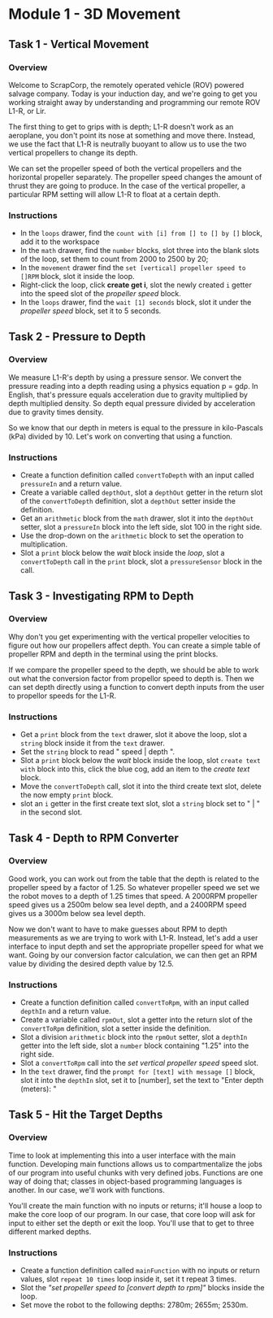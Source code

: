 Module 1 - 3D Movement
======================

## Task 1 - Vertical Movement

### Overview
Welcome to ScrapCorp, the remotely operated vehicle (ROV) powered salvage company. Today is your induction day, and we're going to get you working straight away by understanding and programming our remote ROV L1-R, or Lir. 

The first thing to get to grips with is depth; L1-R doesn't work as an aeroplane, you don't point its nose at something and move there. Instead, we use the fact that L1-R is neutrally buoyant to allow us to use the two vertical propellers to change its depth.

We can set the propeller speed of both the vertical propellers and the horizontal propeller separately. The propeller speed changes the amount of thrust they are going to produce. In the case of the vertical propeller, a particular RPM setting will allow L1-R to float at a certain depth.

### Instructions
* In the `loops` drawer, find the `count with [i] from [] to [] by []` block, add it to the workspace
* In the `math` drawer, find the `number` blocks, slot three into the blank slots of the loop, set them to count from 2000 to 2500 by 20;
* In the `movement` drawer find the `set [vertical] propeller speed to []RPM` block, slot it inside the loop.
* Right-click the loop, click **create get i**, slot the newly created `i` getter into the speed slot of the *propeller speed* block.
* In the `loops` drawer, find the `wait [1] seconds` block, slot it under the *propeller speed* block, set it to 5 seconds.

## Task 2 - Pressure to Depth

### Overview
We measure L1-R's depth by using a pressure sensor. We convert the pressure reading into a depth reading using a physics equation p = gdρ. In English, that's pressure equals acceleration due to gravity multiplied by depth multiplied density. So depth equal pressure divided by acceleration due to gravity times density. 

So we know that our depth in meters is equal to the pressure in kilo-Pascals (kPa) divided by 10. Let's work on converting that using a function. 

### Instructions
* Create a function definition called `convertToDepth` with an input called `pressureIn` and a return value.
* Create a variable called `depthOut`, slot a `depthOut` getter in the return slot of the `convertToDepth` definition, slot a `depthOut` setter inside the definition.
* Get an `arithmetic` block from the `math` drawer, slot it into the `depthOut` setter, slot a `pressureIn` block into the left side, slot 100 in the right side.
* Use the drop-down on the `arithmetic` block to set the operation to multiplication.
* Slot a `print` block below the *wait* block inside the *loop*, slot a `convertToDepth` call in the `print` block, slot a `pressureSensor` block in the call.

## Task 3 - Investigating RPM to Depth

### Overview
Why don't you get experimenting with the vertical propeller velocities to figure out how our propellers affect depth. You can create a simple table of propeller RPM and depth in the terminal using the print blocks.

If we compare the propeller speed to the depth, we should be able to work out what the conversion factor from propellor speed to depth is. Then we can set depth directly using a function to convert depth inputs from the user to propellor speeds for the L1-R.

### Instructions
* Get a `print` block from the `text` drawer, slot it above the loop, slot a `string` block inside it from the `text` drawer.
* Set the `string` block to read " speed | depth ".
* Slot a `print` block below the *wait* block inside the loop, slot `create text with` block into this, click the blue cog, add an item to the *create text* block. 
* Move the `convertToDepth` call, slot it into the third create text slot, delete the now empty `print` block. 
* slot an `i` getter in the first create text slot, slot a `string` block set to  " | " in the second slot.

## Task 4 - Depth to RPM Converter

### Overview
Good work, you can work out from the table that the depth is related to the propeller speed by a factor of 1.25. So whatever propeller speed we set we the robot moves to a depth of 1.25 times that speed. A 2000RPM propeller speed gives us a 2500m below sea level depth, and a 2400RPM speed gives us a 3000m below sea level depth. 

Now we don't want to have to make guesses about RPM to depth measurements as we are trying to work with L1-R. Instead, let's add a user interface to input depth and set the appropriate propeller speed for what we want. Going by our conversion factor calculation, we can then get an RPM value by dividing the desired depth value by 12.5.

### Instructions
* Create a function definition called `convertToRpm`, with an input called `depthIn` and a return value.
* Create a variable called `rpmOut`, slot a getter into the return slot of the `convertToRpm` definition, slot a setter inside the definition.
* Slot a division `arithmetic` block into the `rpmOut` setter, slot a `depthIn` getter into the left side, slot a `number` block containing "1.25" into the right side.
* Slot a `convertToRpm` call into the *set vertical propeller speed* speed slot.
* In the `text` drawer, find the `prompt for [text] with message []` block, slot it into the `depthIn` slot, set it to [number], set the text to "Enter depth (meters): "

## Task 5 - Hit the Target Depths

### Overview
Time to look at implementing this into a user interface with the main function. Developing main functions allows us to compartmentalize the jobs of our program into useful chunks with very defined jobs. Functions are one way of doing that; classes in object-based programming languages is another. In our case, we'll work with functions.

You'll create the main function with no inputs or returns; it'll house a loop to make the core loop of our program. In our case, that core loop will ask for input to either set the depth or exit the loop. You'll use that to get to three different marked depths.

### Instructions
* Create a function definition called `mainFunction` with no inputs or return values, slot `repeat 10 times` loop inside it, set it t repeat 3 times.
* Slot the *"set propeller speed to [convert depth to rpm]"* blocks inside the loop.
* Set move the robot to the following depths: 2780m; 2655m; 2530m.